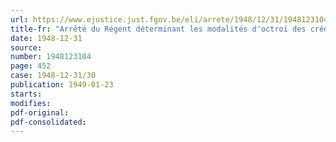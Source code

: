 ```yaml
---
url: https://www.ejustice.just.fgov.be/eli/arrete/1948/12/31/1948123104/justel
title-fr: "Arrêté du Régent déterminant les modalités d'octroi des crédits de restauration en matière de dommages de guerre"
date: 1948-12-31
source:
number: 1948123104
page: 452
case: 1948-12-31/30
publication: 1949-01-23
starts:
modifies:
pdf-original:
pdf-consolidated:
---
```


